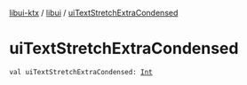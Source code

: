 [libui-ktx](../index.md) / [libui](index.md) / [uiTextStretchExtraCondensed](./ui-text-stretch-extra-condensed.md)

# uiTextStretchExtraCondensed

`val uiTextStretchExtraCondensed: `[`Int`](https://kotlinlang.org/api/latest/jvm/stdlib/kotlin/-int/index.html)
